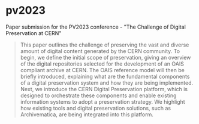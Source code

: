 # pv2023
Paper submission for the PV2023 conference - "The Challenge of Digital Preservation at CERN"

> This paper outlines the challenge of preserving the vast and diverse amount of digital content generated by the CERN community.
> To begin, we define the initial scope of preservation, giving an overview of the digital repositories selected for the development of an OAIS compliant archive at CERN.
> The OAIS reference model will then be briefly introduced, explaining what are the fundamental components of a digital preservation system and how they are being  implemented.
> Next, we introduce the CERN Digital Preservation platform, which is designed to orchestrate these components and enable existing information systems to adopt a preservation strategy. We highlight how existing tools and digital preservation solutions, such as Archivematica, are being integrated into this platform.
